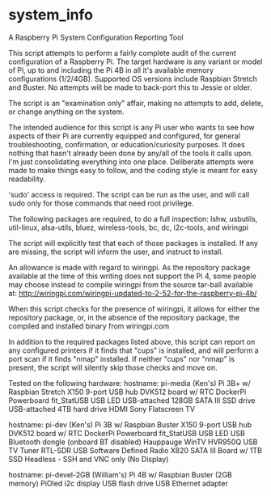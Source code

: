 # system_info
A Raspberry Pi System Configuration Reporting Tool

This script attempts to perform a fairly complete audit of the current
configuration of a Raspberry Pi.  The target hardware is any variant or
model of Pi, up to and including the Pi 4B in all it's available memory
configurations (1/2/4GB).  Supported OS versions include Raspbian Stretch
and Buster.  No attempts will be made to back-port this to Jessie or older.

The script is an "examination only" affair, making no attempts to add,
delete, or change anything on the system.

The intended audience for this script is any Pi user who wants to see how
aspects of their Pi are currently equipped and configured, for general
troubleshooting, confirmation, or education/curiosity purposes.  It does
nothing that hasn't already been done by any/all of the tools it calls upon.
I'm just consolidating everything into one place.  Deliberate attempts were
made to make things easy to follow, and the coding style is meant for easy
readability.

'sudo' access is required.  The script can be run as the user, and will
call sudo only for those commands that need root privilege.

The following packages are required, to do a full inspection:
  lshw, usbutils, util-linux, alsa-utils, bluez, wireless-tools, bc, dc,
  i2c-tools, and wiringpi

The script will explicitly test that each of those packages is installed.
If any are missing, the script will inform the user, and instruct to install.

An allowance is made with regard to wiringpi.  As the repository package
available at the time of this writing does not support the Pi 4, some
people may choose instead to compile wiringpi from the source tar-ball
available at:
http://wiringpi.com/wiringpi-updated-to-2-52-for-the-raspberry-pi-4b/

When this script checks for the presence of wiringpi, it allows for either
the repository package, or, in the absence of the repository package,
the compiled and installed binary from wiringpi.com

In addition to the required packages listed above, this script can report
on any configured printers if it finds that "cups" is installed, and will
perform a port scan if it finds "nmap" installed.  If neither "cups" nor
"nmap" is present, the script will silently skip those checks and move on.
 
Tested on the following hardware:
  hostname: pi-media (Ken's)
  Pi 3B+ w/ Raspbian Stretch
  X150 9-port USB hub
  DVK512 board w/ RTC
  DockerPi Powerboard
  fit_StatUSB USB LED
  USB-attached 128GB SATA III SSD drive
  USB-attached 4TB hard drive
  HDMI Sony Flatscreen TV

  hostname: pi-dev (Ken's)
  Pi 3B w/ Raspbian Buster
  X150 9-port USB hub
  DVK512 board w/ RTC
  DockerPi Powerboard
  fit_StatUSB USB LED
  USB Bluetooth dongle (onboard BT disabled)
  Hauppauge WinTV HVR950Q USB TV Tuner
  RTL-SDR USB Software Defined Radio
  X820 SATA III Board w/ 1TB SSD
  Headless - SSH and VNC only (No Display)

  hostname: pi-devel-2GB (William's)
  Pi 4B w/ Raspbian Buster (2GB memory)
  PiOled i2c display
  USB flash drive
  USB Ethernet adapter
